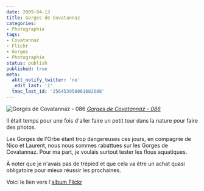 ```yaml
---
date: 2009-04-13
title: Gorges de Covatannaz
categories:
- Photographie
tags:
- Covatannaz
- Flickr
- Gorges
- Photographie
status: publish
published: true
meta:
  aktt_notify_twitter: 'no'
  _edit_last: '1'
  tmac_last_id: '256453958061682688'
---
```

<img src="https://farm4.static.flickr.com/3400/3437066353_6c81c34013.jpg" alt="Gorges de Covatannaz - 086" />
<em><a title="photo sharing" href="https://www.flickr.com/photos/alienlebarge/3437066353/">Gorges de Covatannaz - 086</a></em>

Il était temps pour une fois d'aller faire un petit tour dans la nature pour faire des photos.

Les Gorges de l'Orbe étant trop dangereuses ces jours, en compagnie de Nico et Laurent, nous nous sommes rabattues sur les Gorges de Covatannaz. Pour ma part, je voulais surtout tester les flous aquatiques.

À noter que je n'avais pas de trépied et que cela va être un achat quasi obligatoire pour mieux réussir les prochaines.

Voici le lien vers l'<a href="https://www.flickr.com/photos/alienlebarge/sets/72157616612769475/" title="L'album des Gorges de Covatannaz">album Flickr</a>
